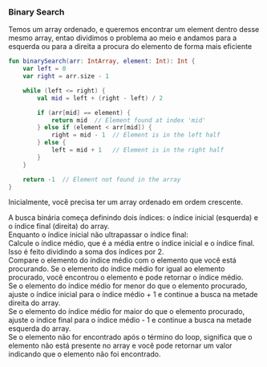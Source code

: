 ### Binary Search
Temos um array ordenado, e queremos encontrar um element dentro desse mesmo array, entao dividimos o problema ao meio e andamos para a esquerda ou para a direita a procura do elemento de forma mais eficiente 


```kotlin
fun binarySearch(arr: IntArray, element: Int): Int {
    var left = 0
    var right = arr.size - 1

    while (left <= right) {
        val mid = left + (right - left) / 2

        if (arr[mid] == element) {
            return mid  // Element found at index 'mid'
        } else if (element < arr[mid]) {
            right = mid - 1  // Element is in the left half
        } else {
            left = mid + 1   // Element is in the right half
        }
    }

    return -1  // Element not found in the array
}
```

Inicialmente, você precisa ter um array ordenado em ordem crescente.<div>
A busca binária começa definindo dois índices: o índice inicial (esquerda) e o índice final (direita) do array.<div>
Enquanto o índice inicial não ultrapassar o índice final:<div>
Calcule o índice médio, que é a média entre o índice inicial e o índice final. Isso é feito dividindo a soma dos índices por 2.<div>
Compare o elemento do índice médio com o elemento que você está procurando.
Se o elemento do índice médio for igual ao elemento procurado, você encontrou o elemento e pode retornar o índice médio.<div>
Se o elemento do índice médio for menor do que o elemento procurado, ajuste o índice inicial para o índice médio + 1 e continue a busca na metade direita do array.<div>
Se o elemento do índice médio for maior do que o elemento procurado, ajuste o índice final para o índice médio - 1 e continue a busca na metade esquerda do array.<div>
Se o elemento não for encontrado após o término do loop, significa que o elemento não está presente no array e você pode retornar um valor indicando que o elemento não foi encontrado.

